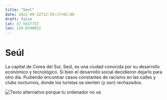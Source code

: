 ```yaml
---
title: "Seul"
date: 2022-09-22T12:59:17+02:00
draft: false
lat: 37.5637733
lon: 126.8340022
---
```


# Seúl

La capital de Corea del Sur, Seúl, es una ciudad conocida por su desarrollo económico y tecnológico. Si bien el desarrollo social decidieron dejarlo para otro día. Pudiendo encontrar casos constantes de racismo en las calles y clubs nocturnos, donde los turistas se sienten (y son) rechazados.

![Texto alternativo porque tu ordenador no va](https://cdn2.civitatis.com/corea-del-sur/seul/galeria/seul-noche.jpg)